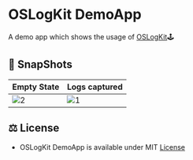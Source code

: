 # OSLogKit DemoApp

A demo app which shows the usage of [OSLogKit](https://github.com/gokulnair2001/OSLogKit)🕹️

## 📸 SnapShots

| Empty State | Logs captured |
| -- | -- |
| ![2](https://github.com/gokulnair2001/OSLogKit_DemoApp/assets/56252259/0376c8f1-7ba7-4027-bec2-1c612876a704) | ![1](https://github.com/gokulnair2001/OSLogKit_DemoApp/assets/56252259/b533da75-bcd6-4253-a41b-2741d8960c9e) |

## ⚖️ License
* OSLogKit DemoApp is available under MIT [License]()
